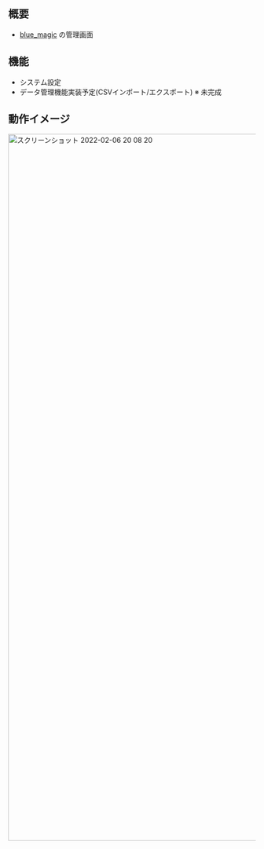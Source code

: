 ## 概要

- [blue_magic](https://github.com/k0kishima/blue_magic]) の管理画面

## 機能

- システム設定
- データ管理機能実装予定(CSVインポート/エクスポート) ※ 未完成

## 動作イメージ

<img width="1440" alt="スクリーンショット 2022-02-06 20 08 20" src="https://user-images.githubusercontent.com/56298669/152678079-d36b1055-70fe-45c6-8288-2479e2fbee9e.png">

